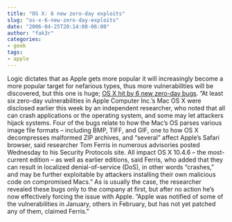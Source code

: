 ```yaml
---
title: "OS X: 6 new zero-day exploits"
slug: "os-x-6-new-zero-day-exploits"
date: "2006-04-25T20:14:00-06:00"
author: "fak3r"
categories:
- geek
tags:
- apple
---
```


Logic dictates that as Apple gets more popular it will increasingly become a more popular target for nefarious types, thus more vulnerabilities will be discovered, but this one is huge; [OS X hit by 6 new zero-day bugs](http://news.yahoo.com/s/cmp/20060425/tc_cmp/186700292). ”At least six zero-day vulnerabilities in Apple Computer Inc.’s Mac OS X were disclosed earlier this week by an independent researcher, who noted that all can crash applications or the operating system, and some may let attackers hijack systems. Four of the bugs relate to how the Mac’s OS parses various image file formats – including BMP, TIFF, and GIF, one to how OS X decompresses malformed ZIP archives, and “several” affect Apple’s Safari browser, said researcher Tom Ferris in numerous advisories posted Wednesday to his Security Protocols site. All impact OS X 10.4.6 – the most-current edition – as well as earlier editions, said Ferris, who added that they can result in localized denial-of-service (DoS), in other words “crashes,” and may be further exploitable by attackers installing their own malicious code on compromised Macs.” As is usually the case, the researcher revealed these bugs only to the company at first, but after no action he’s now effectively forcing the issue with Apple. ”Apple was notified of some of the vulnerabilities in January, others in February, but has not yet patched any of them, claimed Ferris.”
